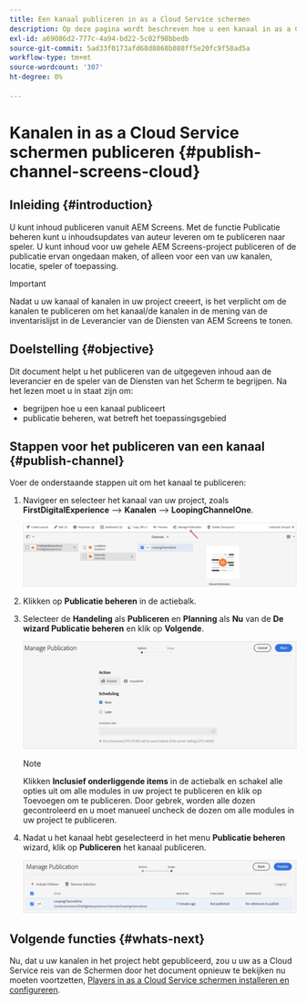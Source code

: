 ```yaml
---
title: Een kanaal publiceren in as a Cloud Service schermen
description: Op deze pagina wordt beschreven hoe u een kanaal in as a Cloud Service schermen publiceert.
exl-id: a69086d2-777c-4a94-bd22-5c02f98bbedb
source-git-commit: 5ad33f0173afd68d8868b088ff5e20fc9f58ad5a
workflow-type: tm+mt
source-wordcount: '307'
ht-degree: 0%

---
```


# Kanalen in as a Cloud Service schermen publiceren {#publish-channel-screens-cloud}

## Inleiding {#introduction}

U kunt inhoud publiceren vanuit AEM Screens. Met de functie Publicatie beheren kunt u inhoudsupdates van auteur leveren om te publiceren naar speler. U kunt inhoud voor uw gehele AEM Screens-project publiceren of de publicatie ervan ongedaan maken, of alleen voor een van uw kanalen, locatie, speler of toepassing.

>[!IMPORTANT]
>Nadat u uw kanaal of kanalen in uw project creeert, is het verplicht om de kanalen te publiceren om het kanaal/de kanalen in de mening van de inventarislijst in de Leverancier van de Diensten van AEM Screens te tonen.

## Doelstelling {#objective}

Dit document helpt u het publiceren van de uitgegeven inhoud aan de leverancier en de speler van de Diensten van het Scherm te begrijpen. Na het lezen moet u in staat zijn om:

* begrijpen hoe u een kanaal publiceert
* publicatie beheren, wat betreft het toepassingsgebied

## Stappen voor het publiceren van een kanaal {#publish-channel}

Voer de onderstaande stappen uit om het kanaal te publiceren:

1. Navigeer en selecteer het kanaal van uw project, zoals **FirstDigitalExperience** —> **Kanalen** —> **LoopingChannelOne**.

   ![Kanaal selecteren](/help/screens-cloud/assets/create-content/managepub-1.png)

1. Klikken op **Publicatie beheren** in de actiebalk.

1. Selecteer de **Handeling** als **Publiceren** en **Planning** als **Nu** van de **De wizard Publicatie beheren** en klik op **Volgende**.

   ![Publicatie-actie selecteren](/help/screens-cloud/assets/create-content/managepub-2.png)

   >[!NOTE]
   >Klikken **Inclusief onderliggende items** in de actiebalk en schakel alle opties uit om alle modules in uw project te publiceren en klik op Toevoegen om te publiceren. Door gebrek, worden alle dozen gecontroleerd en u moet manueel uncheck de dozen om alle modules in uw project te publiceren.

1. Nadat u het kanaal hebt geselecteerd in het menu **Publicatie beheren** wizard, klik op **Publiceren** het kanaal publiceren.

   ![Het kanaal publiceren](/help/screens-cloud/assets/create-content/managepub-3.png)


## Volgende functies {#whats-next}

Nu, dat u uw kanalen in het project hebt gepubliceerd, zou u uw as a Cloud Service reis van de Schermen door het document opnieuw te bekijken nu moeten voortzetten, [Players in as a Cloud Service schermen installeren en configureren](/help/screens-cloud/managing-players-registration/installing-screens-cloud-player.md).
